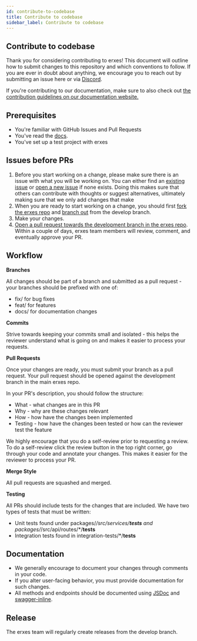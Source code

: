 ```yaml
---
id: contribute-to-codebase
title: Contribute to codebase
sidebar_label: Contribute to codebase
---
```


## Contribute to codebase

Thank you for considering contributing to erxes! This document will outline how to submit changes to this repository and which conventions to follow. If you are ever in doubt about anything, we encourage you to reach out by submitting an issue here or via <a href="https://discord.com/invite/aaGzy3gQK5" target="_blank">Discord</a>.

If you're contributing to our documentation, make sure to also check out <a href="https://www.erxes.org/overview/deployment-overview" target="_blank">the contribution guidelines on our documentation website.</a>

## Prerequisites

- You're familiar with GitHub Issues and Pull Requests
- You've read the <a href="https://www.erxes.org/overview/deployment-overview" target="_blank">docs</a>.
- You've set up a test project with erxes

## Issues before PRs

1. Before you start working on a change, please make sure there is an issue with what you will be working on. You can either find an <a href="https://github.com/erxes/erxes/issues" target="_blank">existing issue</a> or <a href="https://github.com/erxes/erxes/issues/new/choose" target="_blank">open a new issue</a> if none exists. Doing this makes sure that others can contribute with thoughts or suggest alternatives, ultimately making sure that we only add changes that make
2. When you are ready to start working on a change, you should first <a href="https://help.github.com/en/github/getting-started-with-github/fork-a-repo" target="_blank">fork the erxes repo</a> and <a href="https://help.github.com/en/github/collaborating-with-issues-and-pull-requests/creating-and-deleting-branches-within-your-repository" target="_blank">branch out</a> from the develop branch.
3. Make your changes.
4. <a href="https://help.github.com/en/github/collaborating-with-issues-and-pull-requests/creating-a-pull-request-from-a-fork" target="_blank">Open a pull request towards the development branch in the erxes repo</a>. Within a couple of days, erxes team members will review, comment, and eventually approve your PR.

## Workflow

**Branches**

All changes should be part of a branch and submitted as a pull request - your branches should be prefixed with one of:
- fix/ for bug fixes
- feat/ for features
- docs/ for documentation changes

**Commits**

Strive towards keeping your commits small and isolated - this helps the reviewer understand what is going on and makes it easier to process your requests.

**Pull Requests**

Once your changes are ready, you must submit your branch as a pull request. Your pull request should be opened against the development branch in the main erxes repo.

In your PR's description, you should follow the structure:

- What - what changes are in this PR
- Why - why are these changes relevant
- How - how have the changes been implemented
- Testing - how have the changes been tested or how can the reviewer test the feature

We highly encourage that you do a self-review prior to requesting a review. To do a self-review click the review button in the top right corner, go through your code and annotate your changes. This makes it easier for the reviewer to process your PR.

**Merge Style**

All pull requests are squashed and merged.

**Testing**

All PRs should include tests for the changes that are included. We have two types of tests that must be written:

- Unit tests found under packages/*/src/services/__tests__ and packages/*/src/api/routes/*/__tests__
- Integration tests found in integration-tests/*/__tests__

## Documentation

- We generally encourage to document your changes through comments in your code.
- If you alter user-facing behavior, you must provide documentation for such changes.
- All methods and endpoints should be documented using <a href="https://jsdoc.app/" target="_blank">JSDoc</a> and <a href="https://www.npmjs.com/package/swagger-inline" target="_blank">swagger-inline</a>.

## Release

The erxes team will regularly create releases from the develop branch.
